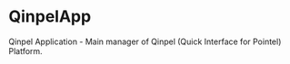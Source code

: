 QinpelApp
=========

Qinpel Application - Main manager of Qinpel (Quick Interface for Pointel) Platform.
